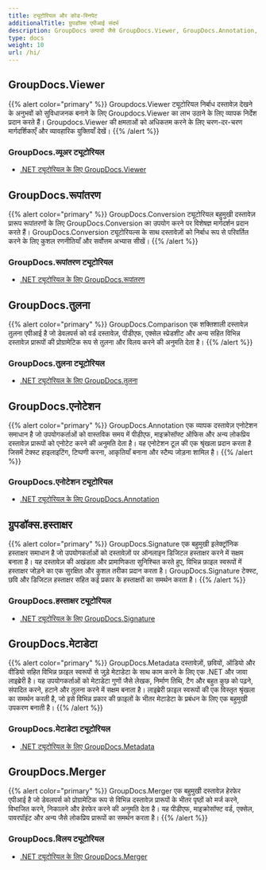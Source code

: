 ```yaml
---
title: ट्यूटोरियल और कोड-स्निपेट
additionalTitle: ग्रुपडॉक्स एपीआई संदर्भ
description: GroupDocs उत्पादों जैसे GroupDocs.Viewer, GroupDocs.Annotation, GroupDocs.Conversion, और अन्य उत्पादों के ट्यूटोरियल और कोड-स्निपेट।
type: docs
weight: 10
url: /hi/
---
```


## GroupDocs.Viewer
{{% alert color="primary" %}}
Groupdocs.Viewer ट्यूटोरियल निर्बाध दस्तावेज़ देखने के अनुभवों को सुविधाजनक बनाने के लिए Groupdocs.Viewer का लाभ उठाने के लिए व्यापक निर्देश प्रदान करते हैं। Groupdocs.Viewer की क्षमताओं को अधिकतम करने के लिए चरण-दर-चरण मार्गदर्शिकाएँ और व्यावहारिक युक्तियाँ देखें।
{{% /alert %}}

### GroupDocs.व्यूअर ट्यूटोरियल
- [.NET ट्यूटोरियल के लिए GroupDocs.Viewer](../viewer/hi/net/)


## GroupDocs.रूपांतरण
{{% alert color="primary" %}}
GroupDocs.Conversion ट्यूटोरियल बहुमुखी दस्तावेज़ प्रारूप रूपांतरणों के लिए GroupDocs.Conversion का उपयोग करने पर विशेषज्ञ मार्गदर्शन प्रदान करते हैं। GroupDocs.Conversion ट्यूटोरियल्स के साथ दस्तावेज़ों को निर्बाध रूप से परिवर्तित करने के लिए कुशल रणनीतियाँ और सर्वोत्तम अभ्यास सीखें।
{{% /alert %}}

### GroupDocs.रूपांतरण ट्यूटोरियल
- [.NET ट्यूटोरियल के लिए GroupDocs.रूपांतरण](../conversion/hi/net/)


## GroupDocs.तुलना
{{% alert color="primary" %}}
GroupDocs.Comparison एक शक्तिशाली दस्तावेज़ तुलना एपीआई है जो डेवलपर्स को वर्ड दस्तावेज़, पीडीएफ, एक्सेल स्प्रेडशीट और अन्य सहित विभिन्न दस्तावेज़ प्रारूपों की प्रोग्रामेटिक रूप से तुलना और विलय करने की अनुमति देता है।
{{% /alert %}}

### GroupDocs.तुलना ट्यूटोरियल
- [.NET ट्यूटोरियल के लिए GroupDocs.तुलना](../comparison/hi/net/)


## GroupDocs.एनोटेशन
{{% alert color="primary" %}}
GroupDocs.Annotation एक व्यापक दस्तावेज़ एनोटेशन समाधान है जो उपयोगकर्ताओं को वास्तविक समय में पीडीएफ, माइक्रोसॉफ्ट ऑफिस और अन्य लोकप्रिय दस्तावेज़ प्रारूपों को एनोटेट करने की अनुमति देता है। यह एनोटेशन टूल की एक श्रृंखला प्रदान करता है जिसमें टेक्स्ट हाइलाइटिंग, टिप्पणी करना, आकृतियाँ बनाना और स्टैम्प जोड़ना शामिल है।
{{% /alert %}}

### GroupDocs.एनोटेशन ट्यूटोरियल
- [.NET ट्यूटोरियल के लिए GroupDocs.Annotation](../annotation/hi/net/)


## ग्रुपडॉक्स.हस्ताक्षर
{{% alert color="primary" %}}
GroupDocs.Signature एक बहुमुखी इलेक्ट्रॉनिक हस्ताक्षर समाधान है जो उपयोगकर्ताओं को दस्तावेज़ों पर ऑनलाइन डिजिटल हस्ताक्षर करने में सक्षम बनाता है। यह दस्तावेज़ की अखंडता और प्रामाणिकता सुनिश्चित करते हुए, विभिन्न फ़ाइल स्वरूपों में हस्ताक्षर जोड़ने का एक सुरक्षित और कुशल तरीका प्रदान करता है। GroupDocs.Signature टेक्स्ट, छवि और डिजिटल हस्ताक्षर सहित कई प्रकार के हस्ताक्षरों का समर्थन करता है।
{{% /alert %}}

### GroupDocs.हस्ताक्षर ट्यूटोरियल
- [.NET ट्यूटोरियल के लिए GroupDocs.Signature](../signature/hi/net/)


## GroupDocs.मेटाडेटा
{{% alert color="primary" %}}
GroupDocs.Metadata दस्तावेज़ों, छवियों, ऑडियो और वीडियो सहित विभिन्न फ़ाइल स्वरूपों से जुड़े मेटाडेटा के साथ काम करने के लिए एक .NET और जावा लाइब्रेरी है। यह उपयोगकर्ताओं को मेटाडेटा गुणों जैसे लेखक, निर्माण तिथि, टैग और बहुत कुछ को पढ़ने, संपादित करने, हटाने और तुलना करने में सक्षम बनाता है। लाइब्रेरी फ़ाइल स्वरूपों की एक विस्तृत श्रृंखला का समर्थन करती है, जो इसे विभिन्न प्रकार की फ़ाइलों के भीतर मेटाडेटा के प्रबंधन के लिए एक बहुमुखी उपकरण बनाती है।
{{% /alert %}}

### GroupDocs.मेटाडेटा ट्यूटोरियल
- [.NET ट्यूटोरियल के लिए GroupDocs.Metadata](../metadata/hi/net/)


## GroupDocs.Merger
{{% alert color="primary" %}}
GroupDocs.Merger एक बहुमुखी दस्तावेज़ हेरफेर एपीआई है जो डेवलपर्स को प्रोग्रामेटिक रूप से विभिन्न दस्तावेज़ प्रारूपों के भीतर पृष्ठों को मर्ज करने, विभाजित करने, निकालने और हेरफेर करने की अनुमति देता है। यह पीडीएफ, माइक्रोसॉफ्ट वर्ड, एक्सेल, पावरपॉइंट और अन्य जैसे लोकप्रिय प्रारूपों का समर्थन करता है।
{{% /alert %}}

### GroupDocs.विलय ट्यूटोरियल
- [.NET ट्यूटोरियल के लिए GroupDocs.Merger](../merger/hi/net/)